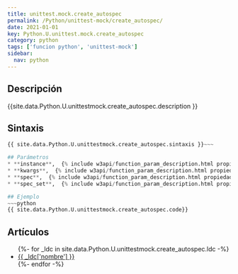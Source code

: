 ```yaml
---
title: unittest.mock.create_autospec
permalink: /Python/unittest-mock/create_autospec/
date: 2021-01-01
key: Python.U.unittest.mock.create_autospec
category: python
tags: ['funcion python', 'unittest-mock']
sidebar: 
  nav: python
---
```


## Descripción
{{site.data.Python.U.unittestmock.create_autospec.description }}

## Sintaxis
~~~python
{{ site.data.Python.U.unittestmock.create_autospec.sintaxis }}~~~

## Parámetros
* **instance**,  {% include w3api/function_param_description.html propiedad=site.data.Python.U.unittest.mock.create_autospec valor="instance" %}
* **kwargs**,  {% include w3api/function_param_description.html propiedad=site.data.Python.U.unittest.mock.create_autospec valor="kwargs" %}
* **spec**,  {% include w3api/function_param_description.html propiedad=site.data.Python.U.unittest.mock.create_autospec valor="spec" %}
* **spec_set**,  {% include w3api/function_param_description.html propiedad=site.data.Python.U.unittest.mock.create_autospec valor="spec_set" %}

## Ejemplo
~~~python
{{ site.data.Python.U.unittestmock.create_autospec.code}}
~~~

## Artículos
<ul>
{%- for _ldc in site.data.Python.U.unittestmock.create_autospec.ldc -%}
   <li>
       <a href="{{_ldc['url'] }}">{{ _ldc['nombre'] }}</a>
   </li>
{%- endfor -%}
</ul>
